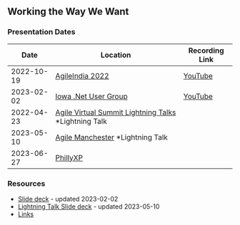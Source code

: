 ## Working the Way We Want

### Presentation Dates

| Date       | Location                                                                                 | Recording Link                          |
|------------|------------------------------------------------------------------------------------------|-----------------------------------------|
| 2022-10-19 | [AgileIndia 2022](https://2022.agileindia.org/)                                          | [YouTube](https://youtu.be/t1z2nNapPzQ) |
| 2023-02-02 | [Iowa .Net User Group](https://www.meetup.com/iadnug/)                                   | [YouTube](https://youtu.be/eVq0ori33PQ) |
| 2022-04-23 | [Agile Virtual Summit Lightning Talks](https://agilevirtualsummit.com//) *Lightning Talk |                                         |
| 2023-05-10 | [Agile Manchester](https://agilemanchester.net/) *Lightning Talk                         |                                         |
| 2023-06-27 | [PhillyXP](https://www.meetup.com/phillyxp/)                                             |                                         |

### Resources

- [Slide deck](https://github.com/MyTurnyet/Talks/blob/main/working-the-way-we-want/Working%20%20the%20way%20we%20want%20-%202023.pdf) - updated
  2023-02-02
- [Lightning Talk Slide deck](https://github.com/MyTurnyet/Talks/blob/main/working-the-way-we-want/Working%20the%20Way%20We%20Want%20-%20Lightning%20Talk.pdf) - updated
    2023-05-10
- [Links](https://github.com/MyTurnyet/Talks/blob/main/working-the-way-we-want/resources.md)
